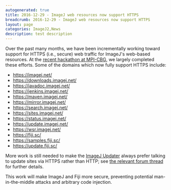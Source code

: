 ```yaml
---
autogenerated: true
title: 2016-12-29 - ImageJ web resources now support HTTPS
breadcrumb: 2016-12-29 - ImageJ web resources now support HTTPS
layout: page
categories: ImageJ2,News
description: test description
---
```


Over the past many months, we have been incrementally working toward support for HTTPS (i.e., secure) web traffic for ImageJ's web-based resources. At the [recent hackathon at MPI-CBG](2016-12-20_-_Fiji_+_KNIP_hackathon ), we largely completed these efforts. Some of the domains which now fully support HTTPS include:

  - https://imagej.net/
  - https://downloads.imagej.net/
  - https://javadoc.imagej.net/
  - https://jenkins.imagej.net/
  - https://maven.imagej.net/
  - https://mirror.imagej.net/
  - https://search.imagej.net/
  - https://sites.imagej.net/
  - https://status.imagej.net/
  - https://update.imagej.net/
  - https://wsr.imagej.net/
  - https://fiji.sc/
  - https://samples.fiji.sc/
  - https://update.fiji.sc/

More work is still needed to make the [ImageJ Updater](ImageJ_Updater ) always prefer talking to update sites via HTTPS rather than HTTP; see [the relevant forum thread](http://forum.imagej.net/t/https-to-make-imagej-fiji-more-secure/398) for further details.

This work will make ImageJ and Fiji more secure, preventing potential man-in-the-middle attacks and arbitrary code injection.

 

